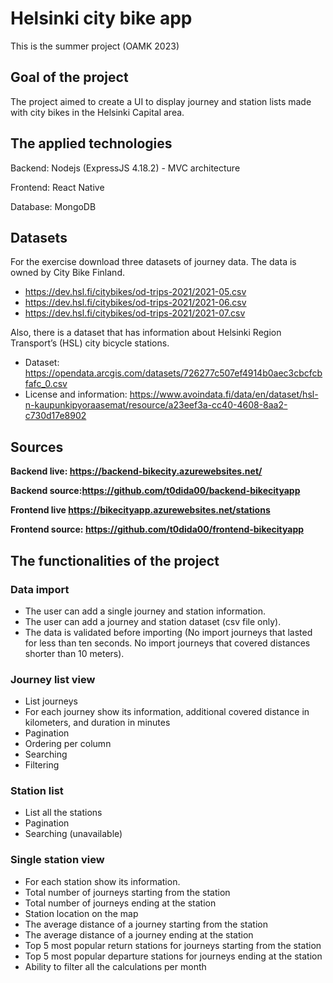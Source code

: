 ﻿# Helsinki city bike app

This is the summer project (OAMK 2023) 

## Goal of the project

The project aimed to create a UI to display journey and station lists made with city bikes in the Helsinki Capital area.

## The applied technologies

Backend: Nodejs (ExpressJS 4.18.2) - MVC architecture

Frontend: React Native

Database: MongoDB

## Datasets

For the exercise download three datasets of journey data. The data is owned by City Bike Finland.

* <https://dev.hsl.fi/citybikes/od-trips-2021/2021-05.csv>
* <https://dev.hsl.fi/citybikes/od-trips-2021/2021-06.csv>
* <https://dev.hsl.fi/citybikes/od-trips-2021/2021-07.csv>

Also, there is a dataset that has information about Helsinki Region Transport’s (HSL) city bicycle stations.

* Dataset: <https://opendata.arcgis.com/datasets/726277c507ef4914b0aec3cbcfcbfafc_0.csv>
* License and information: <https://www.avoindata.fi/data/en/dataset/hsl-n-kaupunkipyoraasemat/resource/a23eef3a-cc40-4608-8aa2-c730d17e8902>

## Sources

**Backend live: https://backend-bikecity.azurewebsites.net/**

**Backend source:https://github.com/t0dida00/backend-bikecityapp**

**Frontend live https://bikecityapp.azurewebsites.net/stations**

**Frontend source: https://github.com/t0dida00/frontend-bikecityapp**

## The functionalities of the project

### Data import

* The user can add a single journey and station information.
* The user can add a journey and station dataset (csv file only).
* The data is validated before importing (No import journeys that lasted for less than ten seconds. No import journeys that covered distances shorter than 10 meters).

### Journey list view

* List journeys
* For each journey show its information, additional covered distance in kilometers, and duration in minutes
* Pagination
* Ordering per column
* Searching
* Filtering 

### Station list

* List all the stations
* Pagination
* Searching (unavailable)

### Single station view

* For each station show its information.
* Total number of journeys starting from the station
* Total number of journeys ending at the station
* Station location on the map
* The average distance of a journey starting from the station
* The average distance of a journey ending at the station
* Top 5 most popular return stations for journeys starting from the station
* Top 5 most popular departure stations for journeys ending at the station
* Ability to filter all the calculations per month
